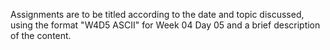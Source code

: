 Assignments are to be titled according to the date and topic discussed, using the format "W4D5 ASCII" for Week 04 Day 05 and a brief description of the content.

